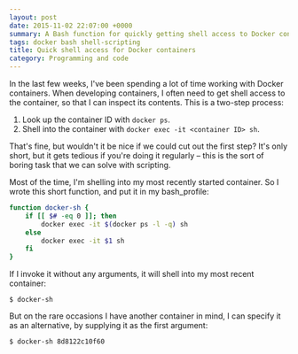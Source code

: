 ```yaml
---
layout: post
date: 2015-11-02 22:07:00 +0000
summary: A Bash function for quickly getting shell access to Docker containers.
tags: docker bash shell-scripting
title: Quick shell access for Docker containers
category: Programming and code
---
```


In the last few weeks, I've been spending a lot of time working with Docker containers.
When developing containers, I often need to get shell access to the container, so that I can inspect its contents.
This is a two-step process:

1. Look up the container ID with `docker ps`.
2. Shell into the container with `docker exec -it <container ID> sh`.

That's fine, but wouldn't it be nice if we could cut out the first step?
It's only short, but it gets tedious if you're doing it regularly &ndash; this is the sort of boring task that we can solve with scripting.

Most of the time, I'm shelling into my most recently started container.
So I wrote this short function, and put it in my bash_profile:

```bash
function docker-sh {
    if [[ $# -eq 0 ]]; then
        docker exec -it $(docker ps -l -q) sh
    else
        docker exec -it $1 sh
    fi
}
```

If I invoke it without any arguments, it will shell into my most recent container:

```console
$ docker-sh
```

But on the rare occasions I have another container in mind, I can specify it as an alternative, by supplying it as the first argument:

```console
$ docker-sh 8d8122c10f60
```
